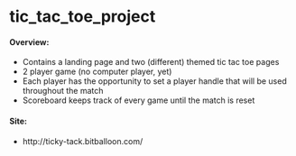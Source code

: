 # tic_tac_toe_project

<h4>Overview:</h4>
<ul>
  <li>Contains a landing page and two (different) themed tic tac toe pages</li>
  <li>2 player game (no computer player, yet)</li>
  <li>Each player has the opportunity to set a player handle that will be used throughout the match</li>
  <li>Scoreboard keeps track of every game until the match is reset</li>
</ul>

<h4>Site:</h4>
<ul>
  <li>http://ticky-tack.bitballoon.com/</li>
</ul>
